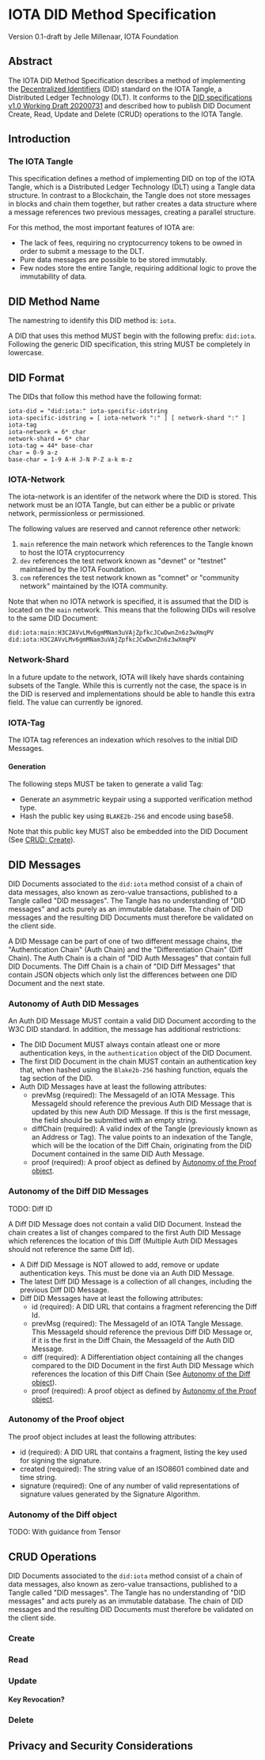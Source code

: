 # IOTA DID Method Specification

Version 0.1-draft by Jelle Millenaar, IOTA Foundation

## Abstract

The IOTA DID Method Specification describes a method of implementing the [Decentralized Identifiers](https://www.w3.org/TR/did-core/) (DID) standard on the IOTA Tangle, a Distributed Ledger Technology (DLT). It conforms to the [DID specifications v1.0 Working Draft 20200731](https://www.w3.org/TR/2020/WD-did-core-20200731/) and described how to publish DID Document Create, Read, Update and Delete (CRUD) operations to the IOTA Tangle. 

## Introduction

### The IOTA Tangle

This specification defines a method of implementing DID on top of the IOTA Tangle, which is a Distributed Ledger Technology (DLT) using a Tangle data structure. In contrast to a Blockchain, the Tangle does not store messages in blocks and chain them together, but rather creates a data structure where a message references two previous messages, creating a parallel structure. 

For this method, the most important features of IOTA are: 

* The lack of fees, requiring no cryptocurrency tokens to be owned in order to submit a message to the DLT.
* Pure data messages are possible to be stored immutably. 
* Few nodes store the entire Tangle, requiring additional logic to prove the immutability of data. 

## DID Method Name

The namestring to identify this DID method is: `iota`.

A DID that uses this method MUST begin with the following prefix: `did:iota`. Following the generic DID specification, this string MUST be completely in lowercase.

## DID Format

The DIDs that follow this method have the following format:
```
iota-did = "did:iota:" iota-specific-idstring
iota-specific-idstring = [ iota-network ":" ] [ network-shard ":" ] iota-tag
iota-network = 6* char
network-shard = 6* char
iota-tag = 44* base-char
char = 0-9 a-z
base-char = 1-9 A-H J-N P-Z a-k m-z
```

### IOTA-Network

The iota-network is an identifer of the network where the DID is stored. This network must be an IOTA Tangle, but can either be a public or private network, permissionless or permissioned.

The following values are reserved and cannot reference other network:
1. `main` reference the main network which references to the Tangle known to host the IOTA cryptocurrency
2. `dev` references the test network known as "devnet" or "testnet" maintained by the IOTA Foundation.
3. `com` references the test network known as "comnet" or "community network" maintained by the IOTA community.

Note that when no IOTA network is specified, it is assumed that the DID is located on the `main` network. This means that the following DIDs will resolve to the same DID Document:
```
did:iota:main:H3C2AVvLMv6gmMNam3uVAjZpfkcJCwDwnZn6z3wXmqPV
did:iota:H3C2AVvLMv6gmMNam3uVAjZpfkcJCwDwnZn6z3wXmqPV
```

### Network-Shard

In a future update to the network, IOTA will likely have shards containing subsets of the Tangle. While this is currently not the case, the space is in the DID is reserved and implementations should be able to handle this extra field. The value can currently be ignored. 

### IOTA-Tag

The IOTA tag references an indexation which resolves to the initial DID Messages. 

#### Generation

The following steps MUST be taken to generate a valid Tag:
* Generate an asymmetric keypair using a supported verification method type.
* Hash the public key using `BLAKE2b-256` and encode using base58.

Note that this public key MUST also be embedded into the DID Document (See [CRUD: Create](#Create)).

## DID Messages

DID Documents associated to the `did:iota` method consist of a chain of data messages, also known as zero-value transactions, published to a Tangle called "DID messages". The Tangle has no understanding of "DID messages" and acts purely as an immutable database. The chain of DID messages and the resulting DID Documents must therefore be validated on the client side. 

A DID Message can be part of one of two different message chains, the "Authentication Chain" (Auth Chain) and the "Differentiation Chain" (Diff Chain). The Auth Chain is a chain of "DID Auth Messages" that contain full DID Documents. The Diff Chain is a chain of "DID Diff Messages" that contain JSON objects which only list the differences between one DID Document and the next state. 

### Autonomy of Auth DID Messages

An Auth DID Message MUST contain a valid DID Document according to the W3C DID standard. In addition, the message has additional restrictions:

* The DID Document MUST always contain atleast one or more authentication keys, in the `authentication` object of the DID Document. 
* The first DID Document in the chain MUST contain an authentication key that, when hashed using the `Blake2b-256` hashing function, equals the tag section of the DID.
* Auth DID Messages have at least the following attributes:
    * prevMsg (required): The MessageId of an IOTA Message. This MessageId should reference the previous Auth DID Message that is updated by this new Auth DID Message. If this is the first message, the field should be submitted with an empty string. 
    * diffChain (required): A valid index of the Tangle (previously known as an Address or Tag). The value points to an indexation of the Tangle, which will be the location of the Diff Chain, originating from the DID Document contained in the same DID Auth Message.
    * proof (required): A proof object as defined by [Autonomy of the Proof object](#autonomy-of-the-proof-object). 

### Autonomy of the Diff DID Messages

TODO: Diff ID

A Diff DID Message does not contain a valid DID Document. Instead the chain creates a list of changes compared to the first Auth DID Message which references the location of this Diff (Multiple Auth DID Messages should not reference the same Diff Id). 

* A Diff DID Message is NOT allowed to add, remove or update authentication keys. This must be done via an Auth DID Message.
* The latest Diff DID Message is a collection of all changes, including the previous Diff DID Message.
* Diff DID Messages have at least the following attributes:
    * id (required): A DID URL that contains a fragment referencing the Diff Id.
    * prevMsg (required): The MessageId of an IOTA Tangle Message. This MessageId should reference the previous Diff DID Message or, if it is the first in the Diff Chain, the MessageId of the Auth DID Message.
    * diff (required): A Differentiation object containing all the changes compared to the DID Document in the first Auth DID Message which references the location of this Diff Chain (See [Autonomy of the Diff object](#autonomy-of-the-diff-object)).
    * proof (required): A proof object as defined by [Autonomy of the Proof object](#autonomy-of-the-proof-object). 

### Autonomy of the Proof object

The proof object includes at least the following attributes:
* id (required): A DID URL that contains a fragment, listing the key used for signing the signature.
* created (required): The string value of an ISO8601 combined date and time string.
* signature (required): One of any number of valid representations of signature values generated by the Signature Algorithm.


### Autonomy of the Diff object

TODO: With guidance from Tensor

## CRUD Operations

DID Documents associated to the `did:iota` method consist of a chain of data messages, also known as zero-value transactions, published to a Tangle called "DID messages". The Tangle has no understanding of "DID messages" and acts purely as an immutable database. The chain of DID messages and the resulting DID Documents must therefore be validated on the client side. 

### Create

### Read

### Update

#### Key Revocation?

### Delete

## Privacy and Security Considerations
